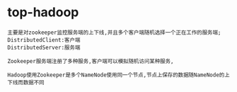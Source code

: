 # top-hadoop
	主要是对zookeeper监控服务端的上下线,并且多个客户端随机选择一个正在工作的服务端;
	DistributedClient:客户端
	DistributedServer:服务端
	
	Zookeeper服务端注册了多种服务,客户端可以模拟随机访问某种服务,
	
	Hadoop使用Zookeeper是多个NameNode使用同一个节点,节点上保存的数据随NameNode的上下线而数据不同